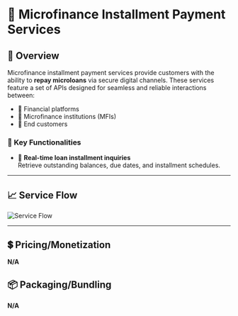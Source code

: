 # 📘 Microfinance Installment Payment Services

## 🧾 Overview

Microfinance installment payment services provide customers with the ability to **repay microloans** via secure digital channels. These services feature a set of APIs designed for seamless and reliable interactions between:

- 💼 Financial platforms  
- 🏦 Microfinance institutions (MFIs)  
- 👤 End customers  

### 🔧 Key Functionalities

- 🔁 **Real-time loan installment inquiries**  
  Retrieve outstanding balances, due dates, and installment schedules.

---

## 📈 Service Flow

![Service Flow](../../../../../assets/ServiceFlow.jpg)

---

## 💲 Pricing/Monetization  
**N/A**

## 📦 Packaging/Bundling  
**N/A**
